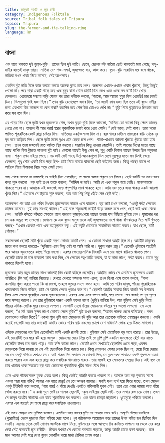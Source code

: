 ```yaml
---
title: জাদুকরী আংটি ও জুম চাষী
category: Indigenous Folktale
source: Tribal folk tales of Tripura
topics: Tripura
slug: the-farmer-and-the-talking-ring
language: bn
---
```


## বাংলা

এক গায়ে থাকতো দুই বুড়ো-বুড়ি। তাদের ছিল দুই নাতি। ছেলে, ছেলের বউ নাতিরা ছোট থাকতেই মারা গেছে; দাদু-দাদীর হাতেই মানুষ তারা। নাতিরা বেশ শক্ত-সমর্থ, জুমক্ষেতে যায়, কাজ করে। বুড়ো-বুড়ি সারাদিন ধরে বসে থাকে, নাতিরা কখন খাবার নিয়ে আসবে, সেই অপেক্ষায়।

একদিন দুই নাতি মিলে কাজ করতে করতে অনেক ক্লান্ত হয়ে গেল। জঙ্গলের এখানে-ওখানে খাবার খুঁজলো, কিন্তু কিছুই পেলো না। পরে তারা একটি গাছে চড়ে এক ঘুঘুর বাসা থেকে চারটি ডিম দেখে একে একে সব ক’টি ডিম খেয়ে ফেললো। খেয়েদেয়ে সন্ধ্যায় বাড়ি ফেরার পর তারা দাদীকে বললো, “জানো, আজ আমরা ঘুঘুর ডিম খেয়েছি! চার চারটে ডিম। ডিমগুলো খুবই মজা ছিল।” তখন বুড়ি রেগেমেগে জবাব দিল, “তা অতই যখন মজা ছিল তবে এই বুড়ো দাদীর জন্য একখানা ডিম আনলে না কেন বাছা? কতদিন হয়ে গেল ডিম চোখেও দেখি না।” বুড়ি গিয়ে বুড়োকেও চিৎকার করে করে সব বলে দিল।

এর পরের দিন ছেলে দুটো যখন জুমক্ষেতে গেল, তখন বুড়ো-বুড়ি মিলে ভাবলো, “নাতিরা তো ভালো কিছু পেলে তাদের খেতে দেয় না। তাহলে কী আর করা! ঘরের শূকরটিকে জবাই করে খেয়ে ফেলি।” যেই ভাবা, সেই কাজ। তারা ঘরের পালিত শূকরটিকে কেটে রান্না চড়িয়ে দিল। নাতিদের একটুও মাংস দিল না। বরং খাবার চাইলে তাদেরকে বাড়ি থেকে দূর দূর করে তাড়িয়ে দিল। ছেলে দুটো মনের দুঃখে গ্রাম ছেড়ে চলে গেল। থাকা-খাওয়ার জায়গা খুঁজতে খুঁজতে রাত হয়ে গেল। তখন তারা জঙ্গলেই রাত কাটাবে স্থির করলো। সারাদিন কিছু খাওয়া জোটেনি। তাই আগের দিনের মতো গাছে গাছে পাখির ডিম খুঁজতে লাগলো দুই ভাই। কোনো গাছেই কিছু পেল না, শুধু একটি বিশাল গাছের উপরে ছিল শকুনের বাসা। শকুন তখন বাইরে গেছে। বড় ভাই সেই গাছে উঠে অনেকগুলো ডিম দেখে বুভুক্ষুর মতো সব ডিমই খেয়ে ফেললো, শুধু শেষে একটি ডিম পড়ে ছিল- তাই নিয়ে নামতে থাকলো ছোট ভাইয়ের জন্য। কিন্তু গাছের ডালে পা আটকে গিয়ে ডিমখানা নিচে পড়ে ফেটে গেল।

গাছ থেকে নামতে না নামতেই যে ভাইটি ডিম খেয়েছিল, সে আস্তে আস্তে শকুনে রূপ নিলো। ছোট ভাইটি তা দেখে ভয়ে কান্না শুরু করলো। বড় ভাই তখন তাকে বললো, “কাঁদিস না ভাই। আমি যে এখন শকুন হয়ে গেছি। মানবসমাজে থাকতে পারব না। আমাকে এই জঙ্গলেই অন্য পশুপাখির সাথে থাকতে হবে। আমি বরং তোর জন্য থাকার একটা জায়গা খুঁজে দিই।” এই বলে সে উড়তে শুরু করলো, আর তার পিছু পিছু হেঁটে গেল ছোট ভাই।

অনেকক্ষণ পর তারা এক গরিব বিধবার জুমক্ষেতের সামনে এসে থামলো। বড় ভাই তখন বললো, “একটু পরই ক্ষেতের মালিক আসবে। তুই তার সাথেই থাকিস।” এই বলে শকুনরূপী ভাইটি উড়ে জঙ্গলে চলে গেল, ছোট ভাই একা থেকে গেল। ভাইটি কাঁদতে কাঁদতে ক্ষেতের পাশে গজানো কুমড়ো খেয়ে গাছের তলায় ঘাস বিছিয়ে ঘুমিয়ে গেল। ঘুমানোর পর সে এক অদ্ভুত স্বপ্ন দেখলো। দেখলো কে এক বুড়ো মানুষ তাকে এই জুমক্ষেতের পাশে থাকা বাঁশঝাড়ের নিচে মাটি খুঁড়তে বলছে- “এখান থেকেই পাবে এক মহামূল্যবান বস্তু। এই বস্তুটি তোমাকে সারাজীবন সাহায্য করবে। যাও ছেলে, মাটি খোঁড়ো।”

সকালবেলা ছেলেটি মাটি খুঁড়ে একটি দারুণ সোনার আংটি পেল। এ কোনো সাধারণ আংটি ছিল না। আংটিটি মানুষের মতো কথা বলতে পারতো- “দুনিয়ায় এমন কিছু নেই যা আমি পারি না। হুকুম করুন প্রভু।” ছেলেটি খুশিমনে আংটিটি পরে আবার জুমক্ষেতের কাছে গিয়ে বসলো। এরপর ক্ষেতের মালিক বিধবাটি এলে তার সাথে বাড়িতে থাকতে গেল। ছেলেটি তাকে মা বলে ডাকলো আর কথা দিল, সে ক্ষেতের যত্ন-আত্তি করবে, যা যা কাজ লাগে, সবই করবে। তাকে শুধু থাকতে দিলেই হলো।

জুমক্ষেত আর নতুন মায়ের সাথে ভালোই দিন কেটে যাচ্ছিল ছেলেটির। আংটির জোরে সে এতদিনে জুমক্ষেতে একটা গাইরিংও (টং ঘর) বানিয়ে নিয়েছে। দেখতে দেখতে ফসলের সময় এলো, তখন বিধবা এসে তাকে বললো, “বালা কামাদির পূজা করতে পারো কি না দেখো, তাহলে জুমের ভালো ফলন হবে। আমি তো গরিব মানুষ, গাঁয়ের পুরোহিতকে খাবারদাবার দিতে পারিনে, তাই সে আমার ক্ষেতে পূজাও করে না।” ছেলেটি আংটির সাহায্য নিয়ে বাহারি সব উপাচার নিয়ে এসে ক্ষেতে পুরোহিত ডেকে পূজা করালো। এরপর একে একে ফসল কাটা, ঘরে তোলা- সব কাজই সে খুব সুন্দর করে সম্পন্ন করলো। সে তার বুড়িমাকে দারুণ একটি ফলের লাংগা (ঝুড়ি) বানিয়ে দিল, আর বুড়িমা সেই ঝুড়ি নিয়ে গাঁয়ের এদিক-সেদিক ঘুরে বেড়াতে লাগলো। লাংগাটি দেখে গাঁয়ের মোড়লের বউয়ের খুব ভালো লাগলো। সে এসে বললো, “ও মা! অমন সুন্দর লাংগা কোথায় পেলে বুড়ি?” বুড়ি তখন বললো, “আমার পালক ছেলে বানিয়েছে। বলব তোমাকেও বানিয়ে দিতে?” একথা শুনে খুশি হয়ে মোড়লের বউ বুড়ি আর তার ছেলেকে বাড়িতে নেমন্তন্নও করলো। এমনি করেই ছেলেটি আর তার জাদুকরী আংটির জোরে গরিব বুড়ি সকলের চোখে বেশ নামিদামি লোক হয়ে উঠতে লাগলো।

ওদিকে মোড়লের ঘরে ছিল ছেলেটিরই বয়সী একটি রূপসী মেয়ে। বুড়িমার সেই মেয়েটিকে বড় মনে ধরেছে। তার ইচ্ছে, এই মেয়েটিই তার ঘরে বউ হয়ে আসুক। মোড়লের মেয়ে নিয়ে তাই সে চুপি চুপি একদিন জুমক্ষেতে হেঁটে যায় যাতে ছেলেটির উপর তার নজর পড়ে। তার ফন্দি কাজে লাগে। মেয়েটি প্রথম দেখাতেই ছেলেটির প্রেমে পড়ে, এরপর মোড়লকে গিয়ে জানায় যে সে এই ছেলেটিকে বিয়ে করতে চায়। কিন্তু মোড়লও সোজা লোক ছিল না, মেয়ে বিয়ে দেয়ার পর সে একটু বাজিয়ে দেখতে চায়। তাই পরের দিন সকালে সে ঘোষণা দিল, যে যুবক এক আঘাতে একটি শূকরকে হত্যা করতে পারবে এবং এক হাতে রান্না করে সবাইকে খাওয়াতে পারবে- তার সঙ্গেই হবে মোড়লের মেয়ের বিয়ে। এই বলে সে তার খামারে থাকা সবচেয়ে বড় আর জোরালো শূকরটিকে খুঁটির সাথে বেঁধে দিল।

একে একে গাঁয়ের সকল যুবক একত্র হলো। কিন্তু কেউই কাজটি করতে পারলো না। আসলে অত বড় শূকরের সাথে একলা পারা যায় নাকি? আবার এক হাতে রান্না! সে তো অসম্ভব ব্যাপার। সবাই যখন ব্যর্থ হয়ে ফিরে যাচ্ছে, তখন মোড়ল একটু টিটকিরি করে বললো, “হায় হায়! এ গাঁয়ে দেখছি একটিও শক্তিশালী যুবক নেই। তবে তো এবার আমায় অন্য গাঁয়ে খোঁজ করতে হবে।” এ কথা শুনে সেই যে পালক ছেলেটি, শকুন ভাইয়ের ছোট ভাই- তার মাথায় রক্ত চড়ে গেল। তখন সে জাদুর আংটির সাহায্যে এক ঘায়ে শূকরটিকে বধ করলো। এক হাতে চামড়া ছাড়ালো। ধুয়েমুছে পরিষ্কার করলো। এরপর এক হাতেই সে মাংস রান্না করে সবাইকে খাওয়ালো।

এই দেখে মোড়ল তো খুশিতে ডগমগ। এতদিনে তার মেয়ের যুগ্যি বর পাওয়া গেছে বটে। তক্ষুনি গাঁয়ের ওচাইকে (পুরোহিত) ডেকে দুজনের বিয়ে পড়িয়ে দেয়া হলো। খুব জাঁকজমক আয়োজন করে তাদের উপর পবিত্র জল ছিটিয়ে দিল ওচাই। এরপর থেকে সেই গোপন আংটিকে সাথে নিয়ে, বুড়িমায়ের সঙ্গে আনন্দে দিন কাটাতে লাগলো ঘর থেকে বের করে দেয়া সেই কমবয়সী জুম চাষীটি। জীবনে যখনই সে কোনো সমস্যায় পড়েছে, জাদুর আংটি তাকে রক্ষা করেছে। মনে মনে আজো সেই স্বপ্নে দেখা বুড়ো লোকটির পায়ে মাথা ঠেকিয়ে প্রণাম করে।

